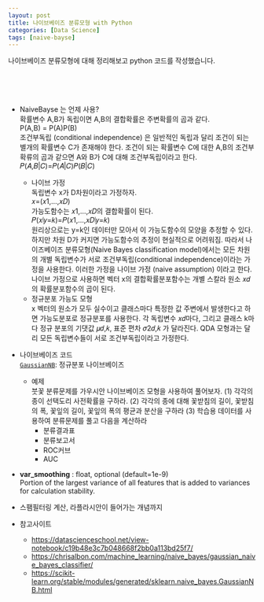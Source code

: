 ```yaml
---
layout: post
title: 나이브베이즈 분류모형 with Python
categories: [Data Science]
tags: [naive-bayse]
---
```


나이브베이즈 분류모형에 대해 정리해보고 python 코드를 작성했습니다.


<br><br><br>

- NaiveBayse 는 언제 사용?  
  확률변수 A,B가 독립이면 A,B의 결합확률은 주변확률의 곱과 같다.  
    P(A,B) = P(A)P(B)  
  조건부독립 (conditional independence) 은 일반적인 독립과 달리 조건이 되는 별개의 확률변수 C가 존재해야 한다. 조건이 되는 확률변수 C에 대한 A,B의 조건부확류의 곱과 같으면 A와 B가 C에 대해 조건부독립이라고 한다.    
    𝑃(𝐴,𝐵|𝐶)=𝑃(𝐴|𝐶)𝑃(𝐵|𝐶)  
  
  - 나이브 가정  
    독립변수 x가 D차원이라고 가정하자.  
  		𝑥=(𝑥1,…,𝑥𝐷)  
    가능도함수는 𝑥1,…,𝑥𝐷의 결합확률이 된다.  
    		𝑃(𝑥∣𝑦=𝑘)=𝑃(𝑥1,…,𝑥𝐷∣𝑦=𝑘)  
    원리상으로는 y=k인 데이터만 모아서 이 가능도함수의 모양을 추정할 수 있다. 하지만 차원 D가 커지면 가능도함수의 추정이 현실적으로 어려워짐. 따라서 나이즈베이즈 분류모형(Naive Bayes classification model)에서는 모든 차원의 개별 독립변수가 서로 조건부독립(conditional independence)이라는 가정을 사용한다. 이러한 가정을 나이브 가정 (naive assumption) 이라고 한다. 나이브 가정으로 사용하면 벡터 x의 결합확률분포함수는 개별 스칼라 원소 𝑥𝑑의 확률분포함수의 곱이 된다.  
  - 정규분포 가능도 모형  
    x 벡터의 원소가 모두 실수이고 클래스마다 특정한 값 주변에서 발생한다고 하면 가능도분포로 정규분포를 사용한다. 각 독립변수 𝑥𝑑마다, 그리고 클래스 k마다 정규 분포의 기댓값 𝜇𝑑,𝑘, 표준 편차 𝜎2𝑑,𝑘 가 달라진다. QDA 모형과는 달리 모든 독립변수들이 서로 조건부독립이라고 가정한다.
  
- 나이브베이즈 코드  
[`GaussianNB`](http://scikit-learn.org/stable/modules/generated/sklearn.naive_bayes.GaussianNB.html): 정규분포 나이브베이즈
  
  - 예제  
    붓꽃 분류문제를 가우시안 나이브베이즈 모형을 사용하여 풀어보자.
    (1) 각각의 종이 선택도리 사전확률을 구하라.
    (2) 각각의 종에 대해 꽃받침의 길이, 꽃받침의 폭, 꽃잎의 길이, 꽃잎의 폭의 평균과 분산을 구하라
    (3) 학습용 데이터를 사용하여 분류문제를 풀고 다음을 계산하라
    - 분류결과표
    - 분류보고서
    - ROC커브
    - AUC  
      
  
- **var_smoothing** : float, optional (default=1e-9)  
  Portion of the largest variance of all features that is added to variances for calculation stability.
 
- 스팸필터링 계산, 라플라시안이 들어가는 개념까지
  
- 참고사이트
    - https://datascienceschool.net/view-notebook/c19b48e3c7b048668f2bb0a113bd25f7/
    - https://chrisalbon.com/machine_learning/naive_bayes/gaussian_naive_bayes_classifier/
    - https://scikit-learn.org/stable/modules/generated/sklearn.naive_bayes.GaussianNB.html